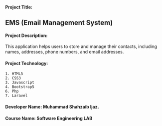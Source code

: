 #### Project Title:
**EMS (Email Management System)**
----------------------------------------------

#### Project Description:  
This application helps users to store and manage their contacts, including names, addresses, phone numbers, and email addresses.

#### Project Technology:
	1. HTML5
	2. CSS3
	3. Javascript
	4. Bootstrap5
	6. Php
	7. Laravel

#### Developer Name:            **Muhammad Shahzaib Ijaz**.

#### Course Name: 		**Software Engineering LAB**
